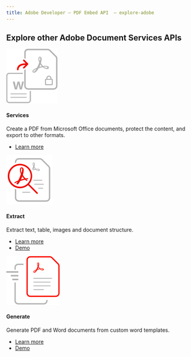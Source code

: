 ```yaml
---
title: Adobe Developer — PDF Embed API  — explore-adobe
---
```


<TitleBlock slots="heading" theme="light" className="titleBlock-align-left"/>

## Explore other Adobe Document Services APIs

<ProductCard slots="icon, heading, text, buttons" theme="light" width="33%" className="product-card-compact-img product-card-compact-img-service"/>

![EMPTY_ALT](../../images/create_secure_support.svg)

#### Services

Create a PDF from Microsoft Office documents, protect the content, and export to other formats.

* [Learn more](/src/pages/apis/pdf-services.md)

<ProductCard slots="icon, heading, text, buttons" theme="light" width="33%" className="product-card-compact-img" iconStyle/>

![EMPTY_ALT](../../images/Extract-v2.svg)

#### Extract

Extract text, table, images and document structure.

* [Learn more](/src/pages/apis/pdf-extract.md)
* [Demo](https://www.adobe.com/go/extract_visualizer)



<ProductCard slots="icon, heading, text, buttons" theme="light" width="33%" className="product-card-compact-img"/>

![EMPTY_ALT](../../images/Generate.svg)

#### Generate

Generate PDF and Word documents from custom word templates.

* [Learn more](/src/pages/apis/doc-generation.md)
* [Demo](https://documentcloud.adobe.com/dc-docgen-playground/index.html#/)
